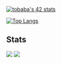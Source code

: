 [![tobaba's 42 stats](https://badge.mediaplus.ma/greenbinary/tobaba?1337Badge=off&42Network=off&UM6P=off)](https://github.com/oakoudad/badge42)

[![Top Langs](https://github-readme-stats.vercel.app/api/top-langs/?username=17931837B&theme=vue-dark&show_icons=true&layout=compact)](https://github.com/mo-ri-regen/github-readme-stats)

## Stats
![](http://github-profile-summary-cards.vercel.app/api/cards/profile-details?username=17931837B&theme=gruvbox)
![](http://github-profile-summary-cards.vercel.app/api/cards/repos-per-language?username=17931837B&theme=gruvbox)



